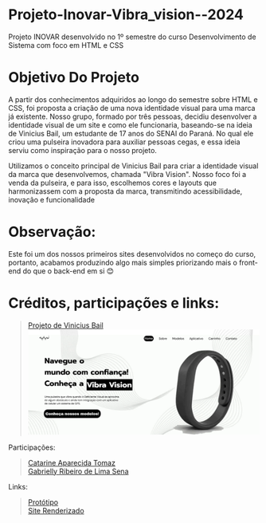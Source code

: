 # Projeto-Inovar-Vibra_vision--2024
Projeto INOVAR desenvolvido no 1º semestre do curso Desenvolvimento de Sistema com foco em HTML e CSS

# Objetivo Do Projeto 
A partir dos conhecimentos adquiridos ao longo do semestre sobre HTML e CSS, foi proposta a criação de uma nova identidade visual para uma marca já existente. Nosso grupo, formado por três pessoas, decidiu desenvolver a identidade visual de um site e como ele funcionaria, baseando-se na ideia de Vinicius Bail, um estudante de 17 anos do SENAI do Paraná. No qual ele criou uma pulseira inovadora para auxiliar pessoas cegas, e essa ideia serviu como inspiração para o nosso projeto.

Utilizamos o conceito principal de Vinicius Bail para criar a identidade visual da marca que desenvolvemos, chamada "Vibra Vision". Nosso foco foi a venda da pulseira, e para isso, escolhemos cores e layouts que harmonizassem com a proposta da marca, transmitindo acessibilidade, inovação e funcionalidade

# Observação:
Este foi um dos nossos primeiros sites desenvolvidos no começo do curso, portanto, acabamos produzindo algo mais simples priorizando mais o front-end do que o back-end em si 😊

# Créditos, participações e links:
> [Projeto de Vinicius Bail](https://www.senaipr.org.br/noticias-da-industria/projeto-de-inovacao-de-aluno-do-parana-e-destaque-na-olimpiada-do-conhecimento-2-34126-380484.shtml)  
![print telainicial](/assets/telainicial.png)  

Participações:
> [Catarine Aparecida Tomaz](https://github.com/tomazzcatarine)  
> [Gabrielly Ribeiro de Lima Sena](https://github.com/GabySena)

Links:
> [Protótipo](https://www.canva.com/design/DAGPPuascq4/Zffr34LGHTTyh0wFMD0ppQ/edit?utm_content=DAGPPuascq4&utm_campaign=designshare&utm_medium=link2&utm_source=sharebutton)  
> [Site Renderizado](https://projeto-inovar-vibra-vision-2024.onrender.com/index.html)

